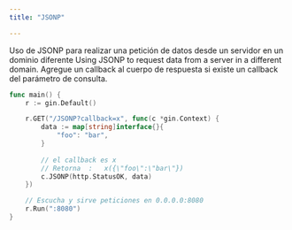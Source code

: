 ```yaml
---
title: "JSONP"

---
```


Uso de JSONP para realizar una petición de datos desde un servidor en un dominio diferente
Using JSONP to request data from a server  in a different domain. Agregue un callback al cuerpo de respuesta si existe un callback del parámetro de consulta.

```go
func main() {
	r := gin.Default()

	r.GET("/JSONP?callback=x", func(c *gin.Context) {
		data := map[string]interface{}{
			"foo": "bar",
		}
		
		// el callback es x
		// Retorna  :   x({\"foo\":\"bar\"})
		c.JSONP(http.StatusOK, data)
	})

	// Escucha y sirve peticiones en 0.0.0.0:8080
	r.Run(":8080")
}
```
